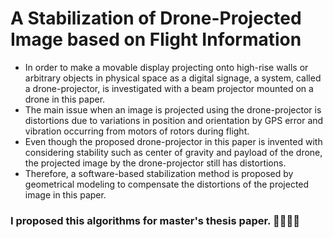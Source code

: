 # A Stabilization of Drone-Projected Image based on Flight Information
- In order to make a movable display projecting onto high-rise walls or arbitrary objects in physical space as a digital signage, a system, called a drone-projector, is investigated with a beam projector mounted on a drone in this paper. 
- The main issue when an image is projected using the drone-projector is distortions due to variations in position and orientation by GPS error and vibration occurring from motors of rotors during flight. 
- Even though the proposed drone-projector in this paper is invented with considering stability such as center of gravity and payload of the drone, the projected image by the drone-projector still has distortions.
- Therefore, a software-based stabilization method is proposed by geometrical
modeling to compensate the distortions of the projected image in this paper.

### I proposed this algorithms for master's thesis paper. 📒📕📗📘

